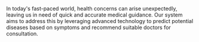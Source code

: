 In today's fast-paced world, health concerns can arise unexpectedly, leaving us in need of quick and accurate medical guidance. 
Our system aims to address this by leveraging advanced technology to predict potential diseases based on symptoms and recommend suitable doctors for consultation.



